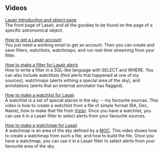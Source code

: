 ## Videos

[Lasair introduction and object page](https://www.youtube.com/watch?v=CKunfN98AO0)<br>
The front page of Lasair, and all the goodies to be found on the page of a specific 
astronomical object.

[How to get a Lasair account](https://www.youtube.com/watch?v=ekjl5DpLV_Q)  <br>
You just need a working email to get an account. Then you can create and save filters, watchlists, watchmaps, and run real-time streaming from your filter.

[How to make a filter for Lasair alerts](https://www.youtube.com/watch?v=FB9vCVXsABg) <br> 
How to write a filter in a SQL-like language with SELECT and WHERE. You can also include watchlists (find alerts that happened at one of my sources), watchmaps (alerts withing a special area of the sky), and annotations (alerts that an external annotator has flagged).

[How to make a watchlist for Lasair](https://www.youtube.com/watch?v=Aug9xxJFsqI)  <br>
A watchlist is a set of special places in the sky -- my favourite sources. This video is how to create a watchlist from a file of simple format (RA, Dec, Name), how to make that file from
[Vizier](https://vizier.cds.unistra.fr/viz-bin/VizieR). Once you have a watchlist, you can use it in a Lasair filter to select alerts from your favourite sources.

[How to make a watchmap for Lasair](https://www.youtube.com/watch?v=hoVEeWGOum0)  <br>
A watchmap is an area of the sky defined by a [MOC](https://cds-astro.github.io/mocpy/). This video shows how to create a watchmap from such a file, and how to build the file. Once you have a watchmap, you can use it in a Lasair filter to select alerts from your favourite area of the sky.
